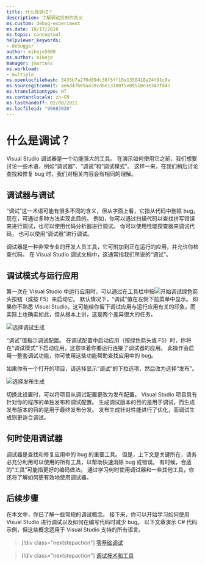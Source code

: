 ```yaml
---
title: 什么是调试？
description: 了解调试应用的含义
ms.custom: debug-experiment
ms.date: 10/17/2018
ms.topic: conceptual
helpviewer_keywords:
- debugger
author: mikejo5000
ms.author: mikejo
manager: jmartens
ms.workload:
- multiple
ms.openlocfilehash: 3435b7a270d89dc38f5ff10a1350418a24f91c0a
ms.sourcegitcommit: ae6d47b09a439cd0e13180f5e89510e3e347fd47
ms.translationtype: HT
ms.contentlocale: zh-CN
ms.lasthandoff: 02/08/2021
ms.locfileid: "99883930"
---
```

# <a name="what-is-debugging"></a>什么是调试？

Visual Studio 调试器是一个功能强大的工具。 在演示如何使用它之前，我们想要讨论一些术语，例如“调试器”、“调试”和“调试模式”。 这样一来，在我们稍后讨论查找和修复 bug 时，我们对相关内容会有相同的理解。

## <a name="debugger-vs-debugging"></a>调试器与调试

“调试”这一术语可能有很多不同的含义，但从字面上看，它指从代码中删除 bug。 现在，可通过多种方法实现此目的。 例如，你可以通过扫描代码以查找拼写错误来进行调试，也可以使用代码分析器进行调试。 你可以使用性能探查器来调试代码， 也可以使用“调试器”进行调试。

调试器是一种非常专业的开发人员工具，它可附加到正在运行的应用，并允许你检查代码。 在 Visual Studio 调试文档中，这通常指我们所说的“调试”。

## <a name="debug-mode-vs-running-your-app"></a>调试模式与运行应用

第一次在 Visual Studio 中运行应用时，可以通过在工具栏中按![开始调试](../debugger/media/dbg-tour-start-debugging.png "开始调试")绿色箭头按钮（或按 F5）来启动它。 默认情况下，“调试”值在左侧下拉菜单中显示。 如果你不熟悉 Visual Studio，这可能给你留下调试应用与运行应用有关的印象，而实际上也确实如此，但从根本上讲，这是两个差异很大的任务。

![选择调试生成](../debugger/media/what-is-debugging-debug-build.png)

“调试”值指示调试配置。 在调试配置中启动应用（按绿色箭头或 F5）时，你将在“调试模式”下启动应用，这意味着你要运行连接了调试器的应用。 此操作会启用一整套调试功能，你可使用这些功能帮助查找应用中的 bug。

如果你有一个打开的项目，请选择显示“调试”的下拉选项，然后改为选择“发布”。

![选择发布生成](../debugger/media/what-is-debugging-release-build.png)

切换此设置时，可以将项目从调试配置更改为发布配置。 Visual Studio 项目具有针对你的程序的单独发布和调试配置。 生成调试版本的目的是用于调试，而生成发布版本的目的是用于最终发布分发。 发布生成针对性能进行了优化，而调试生成则更适合调试。

## <a name="when-to-use-a-debugger"></a>何时使用调试器

调试器是查找和修复应用中的 bug 的重要工具。 但是，上下文是关键所在，请务必充分利用可以使用的所有工具，以帮助快速消除 bug 或错误。 有时候，合适的“工具”可能指更好的编码做法。 通过学习何时使用调试器和一些其他工具，你还将了解如何更有效地使用调试器。

## <a name="next-steps"></a>后续步骤

在本文中，你已了解一些常规的调试概念。 接下来，你可以开始学习如何使用 Visual Studio 进行调试以及如何在编写代码时减少 bug。 以下文章演示 C# 代码示例，但这些概念适用于 Visual Studio 支持的所有语言。

> [!div class="nextstepaction"]
> [零基础调试](../debugger/debugging-absolute-beginners.md)

> [!div class="nextstepaction"]
> [调试技术和工具](../debugger/write-better-code-with-visual-studio.md)
